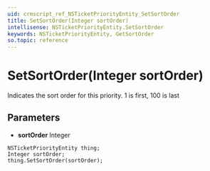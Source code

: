 ```yaml
---
uid: crmscript_ref_NSTicketPriorityEntity_SetSortOrder
title: SetSortOrder(Integer sortOrder)
intellisense: NSTicketPriorityEntity.SetSortOrder
keywords: NSTicketPriorityEntity, GetSortOrder
so.topic: reference
---
```


# SetSortOrder(Integer sortOrder)

Indicates the sort order for this priority. 1 is first, 100 is last

## Parameters

* **sortOrder** Integer

```crmscript
NSTicketPriorityEntity thing;
Integer sortOrder;
thing.SetSortOrder(sortOrder);
```

